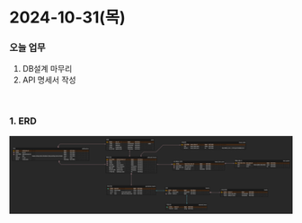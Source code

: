 # 2024-10-31(목)

### 오늘 업무

1. DB설계 마무리
2. API 명세서 작성

<br>

### 1. ERD

![alt text](asset/자율PJT.png)

